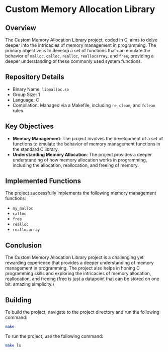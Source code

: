 # Custom Memory Allocation Library

## Overview

The Custom Memory Allocation Library project, coded in C, aims to delve deeper into the intricacies of memory management in programming. The primary objective is to develop a set of functions that can emulate the behavior of `malloc`, `calloc`, `realloc`, `reallocarray`, and `free`, providing a deeper understanding of these commonly used system functions.

## Repository Details

- Binary Name: `libmalloc.so`
- Group Size: 1
- Language: C
- Compilation: Managed via a Makefile, including `re`, `clean`, and `fclean` rules.

## Key Objectives

- **Memory Management**: The project involves the development of a set of functions to emulate the behavior of memory management functions in the standard C library.
- **Understanding Memory Allocation**: The project provides a deeper understanding of how memory allocation works in programming, including the allocation, reallocation, and freeing of memory.

## Implemented Functions

The project successfully implements the following memory management functions:

- `my_malloc`
- `calloc`
- `free`
- `realloc`
- `reallocarray`

## Conclusion

The Custom Memory Allocation Library project is a challenging yet rewarding experience that provides a deeper understanding of memory management in programming. The project also helps in honing C programming skills and exploring the intricacies of memory allocation, reallocation, and freeing (free is just a datapoint that can be stored on one bit. amazing simplicity.)

## Building

To build the project, navigate to the project directory and run the following command:

```sh
make
```

To run the project, use the following command:

```sh
make ls
```